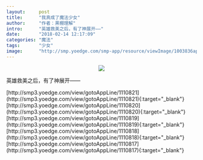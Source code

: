 ```yaml
---
layout:     post
title:      "我真成了魔法少女"
author:     "作者：黒棚理解"
intro:      "英雄救美之后，有了神展开——"
date:       "2018-02-14 12:17:09"
categories: "魔法"
tags:       "少女"
image:      "http://smp.yoedge.com/smp-app/resource/viewImage/1003836appline.png"
---
```

<div style="text-align: center">
<p><img src="http://smp.yoedge.com/smp-app/resource/viewImage/1003836appline.png"/></p>
</div>
<p class="post-meta">
<span>英雄救美之后，有了神展开——</span>
</p>
[http://smp3.yoedge.com/view/gotoAppLine/1110821](http://smp3.yoedge.com/view/gotoAppLine/1110821){:target="_blank"}
[http://smp3.yoedge.com/view/gotoAppLine/1110820](http://smp3.yoedge.com/view/gotoAppLine/1110820){:target="_blank"}
[http://smp3.yoedge.com/view/gotoAppLine/1110819](http://smp3.yoedge.com/view/gotoAppLine/1110819){:target="_blank"}
[http://smp3.yoedge.com/view/gotoAppLine/1110818](http://smp3.yoedge.com/view/gotoAppLine/1110818){:target="_blank"}
[http://smp3.yoedge.com/view/gotoAppLine/1110817](http://smp3.yoedge.com/view/gotoAppLine/1110817){:target="_blank"}


